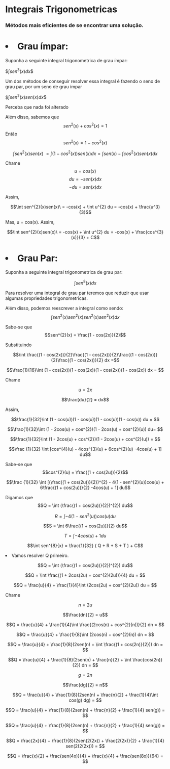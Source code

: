 <h1>Integrais Trigonometricas</h1>

### Métodos mais eficientes de se encontrar uma solução.

<h1><li>Grau ímpar:</li></h1>
Suponha a seguinte integral trigonometrica de grau ímpar:

$$\int sen^{3}(x) dx\$$

Um dos métodos de conseguir resolver essa integral é fazendo o seno de grau par, por um seno de grau ímpar

$$\int sen^{2}(x)sen(x) dx\$$

Perceba que nada foi alterado

Além disso, sabemos que 
$$sen^{2}(x) + cos^{2}(x) = 1$$
Então
$$sen^{2}(x) = 1 -  cos^{2}(x)$$

$$\int sen^{2}(x)sen(x)\ = \int (1 -  cos^{2}(x))sen(x) dx = \int sen(x) - \int cos^{2}(x)sen(x)dx$$

Chame 
$$u = cos(x)$$
$$du = -sen(x) dx$$
$$-du = sen(x) dx$$

Assim,

$$\int sen^{2}(x)sen(x)\ = -cos(x) + \int u^{2} du = -cos(x) + \frac{u^3}{3}$$

Mas, u = cos(x). Assim, 

$$\int sen^{2}(x)sen(x)\ = -cos(x) + \int u^{2} du = -cos(x) + \frac{cos^{3}(x)}{3} + C$$





<h1><li>Grau Par:</li></h1>
Suponha a seguinte integral trigonometrica de grau par:

$$\int sen^{8}(x) dx$$

Para resolver uma integral de grau par teremos que reduzir que usar algumas propriedades trigonometricas.

Além disso, podemos reescrever a integral como sendo:
$$\int sen^{2}(x)sen^{2}(x)sen^{2}(x)sen^{2}(x) dx$$

Sabe-se que 
$$sen^{2}(x) = \frac{1 - cos(2x)}{2}$$

Substituindo

$$\int \frac{(1 - cos(2x))}{2}\frac{(1 - cos(2x))}{2}\frac{(1 - cos(2x))}{2}\frac{(1 - cos(2x))}{2} dx =$$

$$\frac{1}{16}\int (1 - cos(2x))(1 - cos(2x))(1 - cos(2x))(1 - cos(2x)) dx = $$

Chame 

$$u = 2x$$

$$\frac{du}{2} = dx$$

Assim, 

$$\frac{1}{32}\int (1 - cos(u))(1 - cos(u))(1 - cos(u))(1 - cos(u)) du = $$

$$\frac{1}{32}\int (1 - 2cos(u) + cos^{2})(1 - 2cos(u) + cos^{2}(u)) du= $$

$$\frac{1}{32}\int (1 - 2cos(u) + cos^{2})(1 - 2cos(u) + cos^{2}(u)) = $$

$$\frac {1}{32} \int [cos^{4}(u) - 4cos^{3}(u) + 6cos^{2}(u) -4cos(u) + 1] du$$

Sabe-se que $$cos^{2}(u) = \frac{(1 + cos(2u))}{2}$$

$$\frac {1}{32} \int [(\frac{(1 + cos(2u))}{2})^{2} - 4(1 - sen^{2}(u))cos(u) + 6\frac{(1 + cos(2u))}{2} -4cos(u) + 1] du$$

Digamos que 
$$Q = \int (\frac{(1 + cos(2u))}{2})^{2}) du$$

$$R = \int -4(1 - sen^{2}(u))cos(u) du$$

$$S =  \int 6\frac{(1 + cos(2u))}{2} du$$

$$T = \int -4cos(u) + 1 du$$

$$\int sen^{8}{x} = \frac{1}{32} ( Q + R + S + T ) + C$$

<li>Vamos resolver Q primeiro.</li>

$$Q = \int (\frac{(1 + cos(2u))}{2})^{2}) du$$

$$Q = \int \frac{(1 + 2cos(2u) + cos^{2}(2u))}{4} du = $$

$$Q = \frac{u}{4} + \frac{1}{4}\int (2cos(2u) + cos^{2}(2u)) du = $$

Chame 

$$n = 2u$$

$$\frac{dn}{2} = u$$

$$Q = \frac{u}{4} + \frac{1}{4}\int \frac{(2cos(n) + cos^{2}(n))}{2} dn = $$

$$Q = \frac{u}{4} + \frac{1}{8}\int (2cos(n) + cos^{2}(n)) dn = $$

$$Q = \frac{u}{4} + \frac{1}{8}(2sen(n) + \int \frac{(1 + cos(2n)}{2})) dn = $$

$$Q = \frac{u}{4} + \frac{1}{8}(2sen(n) + \frac{n}{2} + \int \frac{cos(2n)}{2}) dn = $$

$$g = 2n$$

$$\frac{dg}{2} = n$$

$$Q = \frac{u}{4} + \frac{1}{8}(2sen(n) + \frac{n}{2} + \frac{1}{4}\int cos(g) dg) = $$

$$Q = \frac{u}{4} + \frac{1}{8}(2sen(n) + \frac{n}{2} + \frac{1}{4} sen(g)) = $$

$$Q = \frac{u}{4} + \frac{1}{8}(2sen(n) + \frac{n}{2} + \frac{1}{4} sen(g)) = $$

$$Q = \frac{2x}{4} + \frac{1}{8}(2sen(2(2x)) + \frac{2(2x)}{2} + \frac{1}{4} sen(2(2(2x))) = $$

$$Q = \frac{x}{2} + \frac{sen(4x)}{4} + \frac{x}{4} + \frac{sen(8x)}{64} = $$
